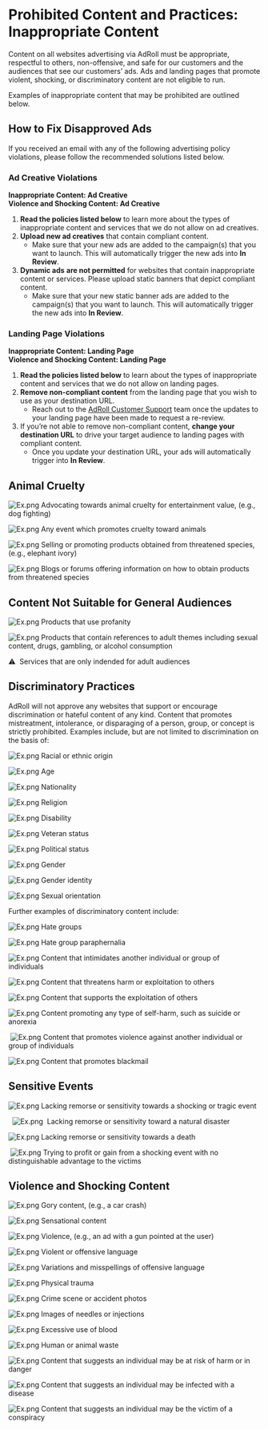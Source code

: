 Prohibited Content and Practices: Inappropriate Content
=======================================================

Content on all websites advertising via AdRoll must be appropriate, respectful to others, non-offensive, and safe for our customers and the audiences that see our customers’ ads. Ads and landing pages that promote violent, shocking, or discriminatory content are not eligible to run. 

Examples of inappropriate content that may be prohibited are outlined below.

**How to Fix Disapproved Ads** 
-------------------------------

If you received an email with any of the following advertising policy violations, please follow the recommended solutions listed below.

### Ad Creative Violations

**Inappropriate Content: Ad Creative**  
**Violence and Shocking Content: Ad Creative**

1. **Read the policies listed below** to learn more about the types of inappropriate content and services that we do not allow on ad creatives.
2. **Upload new ad creatives** that contain compliant content.  
    * Make sure that your new ads are added to the campaign(s) that you want to launch. This will automatically trigger the new ads into **In Review**.
3. **Dynamic ads** **are not permitted** for websites that contain inappropriate content or services. Please upload static banners that depict compliant content.  
    * Make sure that your new static banner ads are added to the campaign(s) that you want to launch. This will automatically trigger the new ads into **In Review**.

### Landing Page Violations

**Inappropriate Content: Landing Page**  
**Violence and Shocking Content: Landing Page**

1. **Read the policies listed below** to learn about the types of inappropriate content and services that we do not allow on landing pages.
2. **Remove non-compliant content** from the landing page that you wish to use as your destination URL.
    * Reach out to the [AdRoll Customer Support](https://help.adroll.com/hc/en-us/requests/new) team once the updates to your landing page have been made to request a re-review.
3. If you’re not able to remove non-compliant content, **change your destination URL** to drive your target audience to landing pages with compliant content.  
    * Once you update your destination URL, your ads will automatically trigger into **In Review**.

Animal Cruelty
--------------

 ![Ex.png](/hc/article_attachments/16812940336269) Advocating towards animal cruelty for entertainment value, (e.g., dog fighting) 

 ![Ex.png](/hc/article_attachments/16812940336269) Any event which promotes cruelty toward animals

 ![Ex.png](/hc/article_attachments/16812940336269) Selling or promoting products obtained from threatened species, (e.g., elephant ivory)

 ![Ex.png](/hc/article_attachments/16812940336269) Blogs or forums offering information on how to obtain products from threatened species 

Content Not Suitable for General Audiences
------------------------------------------

![Ex.png](https://lh6.googleusercontent.com/MsNIzXjWYVZSt9U0iFV_H4nJxSEqdSg3FS7noVxOWZgbAN87SbLJPgANGr4l9_-KvqzcJwsl10sm_IyoYYZM94a4nIvXBmyWM5GZoSf3Hs3wpJn8GAJV0w_9ppSS9Dj_T-ufo8OGT84xauXjY4FN_ok) Products that use profanity

![Ex.png](https://lh6.googleusercontent.com/MsNIzXjWYVZSt9U0iFV_H4nJxSEqdSg3FS7noVxOWZgbAN87SbLJPgANGr4l9_-KvqzcJwsl10sm_IyoYYZM94a4nIvXBmyWM5GZoSf3Hs3wpJn8GAJV0w_9ppSS9Dj_T-ufo8OGT84xauXjY4FN_ok) Products that contain references to adult themes including sexual content, drugs, gambling, or alcohol consumption

⚠️  Services that are only indended for adult audiences

Discriminatory Practices
------------------------

AdRoll will not approve any websites that support or encourage discrimination or hateful content of any kind. Content that promotes mistreatment, intolerance, or disparaging of a person, group, or concept is strictly prohibited. Examples include, but are not limited to discrimination on the basis of:

 ![Ex.png](/hc/article_attachments/16812940336269) Racial or ethnic origin

 ![Ex.png](/hc/article_attachments/16812940336269) Age

 ![Ex.png](/hc/article_attachments/16812940336269) Nationality 

 ![Ex.png](/hc/article_attachments/16812940336269) Religion

 ![Ex.png](/hc/article_attachments/16812940336269) Disability

 ![Ex.png](/hc/article_attachments/16812940336269) Veteran status

 ![Ex.png](/hc/article_attachments/16812940336269) Political status

 ![Ex.png](/hc/article_attachments/16812940336269) Gender

 ![Ex.png](/hc/article_attachments/16812940336269) Gender identity 

 ![Ex.png](/hc/article_attachments/16812940336269) Sexual orientation 

Further examples of discriminatory content include: 

 ![Ex.png](/hc/article_attachments/16812940336269) Hate groups

 ![Ex.png](/hc/article_attachments/16812940336269) Hate group paraphernalia

 ![Ex.png](/hc/article_attachments/16812940336269) Content that intimidates another individual or group of individuals  

 ![Ex.png](/hc/article_attachments/16812940336269) Content that threatens harm or exploitation to others 

 ![Ex.png](/hc/article_attachments/16812940336269) Content that supports the exploitation of others

 ![Ex.png](/hc/article_attachments/16812940336269) Content promoting any type of self-harm, such as suicide or anorexia

 ![Ex.png](/hc/article_attachments/16812940336269) Content that promotes violence against another individual or group of individuals

 ![Ex.png](/hc/article_attachments/16812940336269) Content that promotes blackmail

Sensitive Events
----------------

 ![Ex.png](/hc/article_attachments/16812940336269) Lacking remorse or sensitivity towards a shocking or tragic event

  ![Ex.png](/hc/article_attachments/16812940336269)  Lacking remorse or sensitivity toward a natural disaster

 ![Ex.png](/hc/article_attachments/16812940336269) Lacking remorse or sensitivity towards a death

 ![Ex.png](/hc/article_attachments/16812940336269) Trying to profit or gain from a shocking event with no distinguishable advantage to the victims

Violence and Shocking Content
-----------------------------

 ![Ex.png](/hc/article_attachments/16812940336269) Gory content, (e.g., a car crash)

 ![Ex.png](/hc/article_attachments/16812940336269) Sensational content

 ![Ex.png](/hc/article_attachments/16812940336269) Violence, (e.g., an ad with a gun pointed at the user)

 ![Ex.png](/hc/article_attachments/16812940336269) Violent or offensive language

 ![Ex.png](/hc/article_attachments/16812940336269) Variations and misspellings of offensive language

 ![Ex.png](/hc/article_attachments/16812940336269) Physical trauma

 ![Ex.png](/hc/article_attachments/16812940336269) Crime scene or accident photos

 ![Ex.png](/hc/article_attachments/16812940336269) Images of needles or injections 

 ![Ex.png](/hc/article_attachments/16812940336269) Excessive use of blood

 ![Ex.png](/hc/article_attachments/16812940336269) Human or animal waste

 ![Ex.png](/hc/article_attachments/16812940336269) Content that suggests an individual may be at risk of harm or in danger

 ![Ex.png](/hc/article_attachments/16812940336269) Content that suggests an individual may be infected with a disease

 ![Ex.png](/hc/article_attachments/16812940336269) Content that suggests an individual may be the victim of a conspiracy